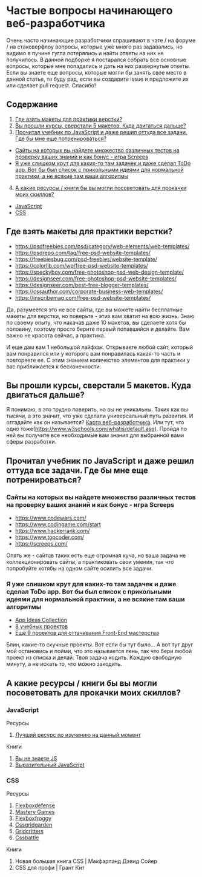 # Частые вопросы начинающего веб-разработчика

Очень часто начинающие разработчики спрашивают в чате / на форуме / на стаковерфлоу вопросы, которые уже много раз задавались, но видимо в пучине гугла потерялись и найти ответы на них не получилось. В данной подборке я постарался собрать все основные вопросы, которые мне попадались и дать на них развернутые ответы. Если вы знаете еще вопросы, которые могли бы занять свое место в данной статье, то буду рад, если вы создадите issue и предложите их или сделает pull request. Спасибо!

## Содержание

1. [Где взять макеты для практики верстки?](#makets)
2. [Вы прошли курсы, сверстали 5 макетов. Куда двигаться дальше?](#roadmap)
3. [Прочитал учебник по JavaScript и даже решил оттуда все задачи. Где бы мне еще потренироваться?](#training)
- [Сайты на которых вы найдете множество различных тестов на проверку ваших знаний и как бонус - игра Screeps](#training-tasks)
- [Я уже слишком крут для каких-то там задачек и даже сделал ToDo app. Вот бы был список с прикольными идеями для нормальной практики, а не всякие там ваши алгоритмы](#training-ideas)
4. [А какие ресурсы / книги бы вы могли посоветовать для прокачки моих скиллов?](#resources)
- [JavaScript](#resources-javascript)
- [CSS](#resources-css)

## <a name="makets"></a> Где взять макеты для практики верстки?

- https://psdfreebies.com/psd/category/web-elements/web-templates/
- https://psdrepo.com/tag/free-psd-website-templates/
- https://freebiesbug.com/psd-freebies/website-template/
- https://colorlib.com/wp/free-psd-website-templates/
- https://speckyboy.com/free-photoshop-psd-web-design-template/
- https://designseer.com/free-photoshop-psd-website-templates/
- https://designseer.com/best-free-blogger-templates/
- https://cssauthor.com/corporate-business-web-templates/
- https://inscribemag.com/free-psd-website-templates/

Да, разумеется это не все сайты, где вы можете найти бесплатные макеты для верстки, но поверьте - этих вам хватит на всю жизнь. Знаю по своему опыту, что накачав даже 10 макетов, вы сделаете хотя бы половину, поэтому просто берите первый попавшийся и делайте. Вам важно не красота сейчас, а практика. 

И еще дам вам 1 небольшой лайфхак. Открываете любой сайт, который вам понравился или у которого вам понравилась какая-то часть и повторяете ее. С этим знанием количество элементов для практики у вас приближается к бесконечности.

## <a name="roadmap"></a>Вы прошли курсы, сверстали 5 макетов. Куда двигаться дальше?

Я понимаю, в это трудно поверить, но вы не уникальны. Таких как вы тысячи, а это значит, что уже сделали универсальный путь развития. И отгадайте как он называется? [Карта веб-разработчика](https://github.com/kamranahmedse/developer-roadmap). Или тут, что одно тоже(https://www.w3schools.com/whatis/default.asp).  Пройдя по ней вы получите все необходимые вам знания для выбранной вами сферы разработки.  

## <a name="training"></a>Прочитал учебник по JavaScript и даже решил оттуда все задачи. Где бы мне еще потренироваться?

### <a name="training-tasks"></a>Сайты на которых вы найдете множество различных тестов на проверку ваших знаний и как бонус - игра Screeps

- https://www.codewars.com/
- https://www.codingame.com/start
- https://www.hackerrank.com/
- https://www.topcoder.com/
- https://screeps.com/

Опять же - сайтов таких есть еще огромная куча, но ваша задача не коллекционировать сайты, а практиковать свои умения, так что попробуйте хотябы на одном сайте осилить все задачи.

### <a name="training-ideas"></a>Я уже слишком крут для каких-то там задачек и даже сделал ToDo app. Вот бы был список с прикольными идеями для нормальной практики, а не всякие там ваши алгоритмы

- [App Ideas Collection](https://github.com/florinpop17/app-ideas)
- [8 учебных проектов](https://habr.com/ru/company/edison/blog/344006/)
- [Ещё 9 проектов для оттачивания Front-End мастерства](https://habr.com/ru/company/edison/blog/474230/)

Блин, какие-то скучные проекты. Вот если бы тут было... А вот тут друг мой остановись и пойми, что это называется лень, так что бери любой проект из списка и делай. Твоя задача кодить. Каждую свободную минуту, а не искать то, что можно закодить.

## <a name="resources"></a>А какие ресурсы / книги бы вы могли посоветовать для прокачки моих скиллов?

### <a name="resources-javascript"></a>JavaScript

Ресурсы
1. [Лучший ресурс по изучению на данный момент](https://learn.javascript.ru/)

Книги
1. [Вы не знаете JS](https://github.com/azat-io/you-dont-know-js-ru)
2. [Выразительный JavaScript](https://eloquentjavascript.net/) 

### <a name="resources-css"></a>CSS

Ресурсы
1. [Flexboxdefense](http://www.flexboxdefense.com/)
2. [Mastery Games](https://mastery.games/)
3. [Flexboxfroggy](https://flexboxfroggy.com/)
4. [Cssgridgarden](https://cssgridgarden.com/)
5. [Gridcritters](https://gridcritters.com/)
6. [Cssbattle](https://cssbattle.dev/)

Книги
1. Новая большая книга CSS | Макфарланд Дэвид Сойер
2. CSS для профи | Грант Кит
